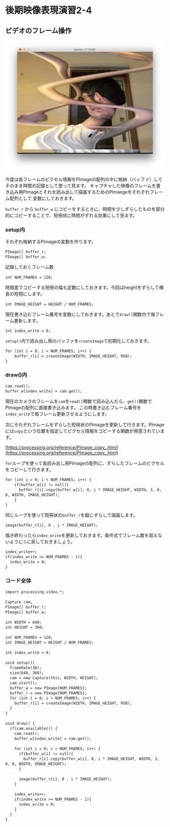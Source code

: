 # 後期映像表現演習2-4

## ビデオのフレーム操作

![cap_video_split.png](図版/cap_video_split.png)

今度は各フレームのピクセル情報をPImageの配列の中に格納（バッファ）してそのまま時間の記録として使って見ます。
キャプチャした映像のフレームを書き込み用PImageとそれを読み出して描画するためのPImaegeをそれぞれフレーム配列として
変数にしておきます。

```buffer_r``` から ```buffer_w``` にコピーをするときに、時間を少しずらしたものを部分的にコピーすることで、短冊状に時間がずれる効果にして見ます。

### setup内

それぞれ格納するPImageの変数を作ります。

```
PImage[] buffer_r;
PImage[] buffer_w;
```

記録しておくフレーム数

```int NUM_FRAMES = 120;```

時間差でコピーする短冊の幅も定数にしておきます。今回はheightをずらして横長の短冊にします。

```int IMAGE_HEIGHT = HEIGHT / NUM_FRAMES;```


現在書き込むフレーム番号を変数にしておきます。あとで```draw()```関数内で毎フレーム更新します。

```
int index_write = 0;
```

```setup()```内で読み出し用のバッファを```createImage```で初期化しておきます。

```
for (int i = 0; i < NUM_FRAMES; i++) {
    buffer_r[i] = createImage(WIDTH, IMAGE_HEIGHT, RGB);
}
```

### draw()内

```
cam.read();
buffer_w[index_write] = cam.get();
```

現在のカメラのフレームを```cam```を```read()```関数で読み込んだら、```get()```関数でPImageの配列に直接書き込みます。
この時書き込むフレーム番号を```index_write```で毎フレーム更新させるようにします。

次にそれぞれフレームをずらした短冊状のPImageを更新して行きます。PImageには```copy```という位置を指定してピクセル情報をコピーする関数が用意されています。

[https://processing.org/reference/PImage_copy_.html](https://processing.org/reference/PImage_copy_.html)


```for```ループを使って各読み出し用PImageの配列に、ずらしたフレームのピクセルをコピーして行きます。

```
for (int i = 0; i < NUM_FRAMES; i++) {
    if(buffer_w[i] != null){
      buffer_r[i].copy(buffer_w[i], 0, i * IMAGE_HEIGHT, WIDTH, 3, 0, 0, WIDTH, IMAGE_HEIGHT);
    }
}
```

同じループを使って短冊状の```buffer_r```を縦にずらして描画します。

```
image(buffer_r[i], 0 , i * IMAGE_HEIGHT);
```

描き終わったら```index_write```を更新しておきます。条件式でフレーム数を超えないように```０```に戻しておきましょう。


```
index_write++;
if(index_write >= NUM_FRAMES - 1){
  index_write = 0;
}
```

### コード全体

```
import processing.video.*;

Capture cam;
PImage[] buffer_r;
PImage[] buffer_w;

int WIDTH = 640;
int HEIGHT = 360;

int NUM_FRAMES = 120;
int IMAGE_HEIGHT = HEIGHT / NUM_FRAMES;

int index_write = 0;

void setup(){
  frameRate(30);
  size(640, 360);
  cam = new Capture(this, WIDTH, HEIGHT);
  cam.start();
  buffer_w = new PImage[NUM_FRAMES];
  buffer_r = new PImage[NUM_FRAMES];
  for (int i = 0; i < NUM_FRAMES; i++) {
    buffer_r[i] = createImage(WIDTH, IMAGE_HEIGHT, RGB);
  }
}

void draw() {
  if(cam.available()) {
    cam.read();
    buffer_w[index_write] = cam.get();
    
    for (int i = 0; i < NUM_FRAMES; i++) {
      if(buffer_w[i] != null){
        buffer_r[i].copy(buffer_w[i], 0, i * IMAGE_HEIGHT, WIDTH, 3, 0, 0, WIDTH, IMAGE_HEIGHT);
      }
   
      image(buffer_r[i], 0 , i * IMAGE_HEIGHT);
    }
    
    index_write++;
    if(index_write >= NUM_FRAMES - 1){
      index_write = 0;
    }
  }       
}
```


